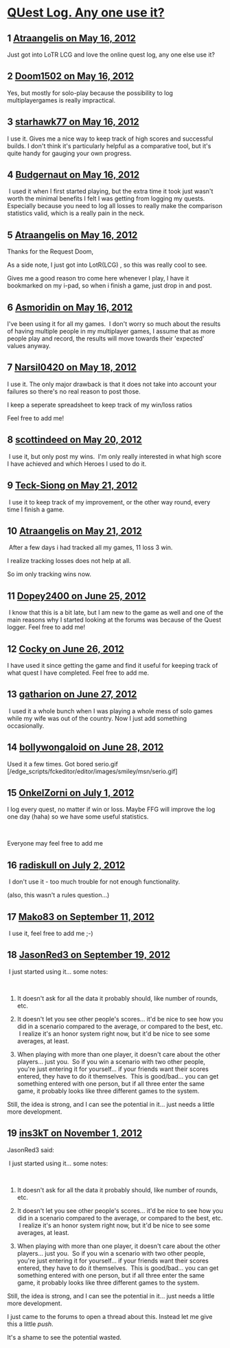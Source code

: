 # [QUest Log. Any one use it?](https://community.fantasyflightgames.com/topic/64642-quest-log-any-one-use-it/)

## 1 [Atraangelis on May 16, 2012](https://community.fantasyflightgames.com/topic/64642-quest-log-any-one-use-it/?do=findComment&comment=631666)

Just got into LoTR LCG and love the online quest log, any one else use it?

## 2 [Doom1502 on May 16, 2012](https://community.fantasyflightgames.com/topic/64642-quest-log-any-one-use-it/?do=findComment&comment=631719)

Yes, but mostly for solo-play because the possibility to log multiplayergames is really impractical.

## 3 [starhawk77 on May 16, 2012](https://community.fantasyflightgames.com/topic/64642-quest-log-any-one-use-it/?do=findComment&comment=631746)

I use it. Gives me a nice way to keep track of high scores and successful builds. I don't think it's particularly helpful as a comparative tool, but it's quite handy for gauging your own progress.

## 4 [Budgernaut on May 16, 2012](https://community.fantasyflightgames.com/topic/64642-quest-log-any-one-use-it/?do=findComment&comment=631908)

 I used it when I first started playing, but the extra time it took just wasn't worth the minimal benefits I felt I was getting from logging my quests. Especially because you need to log all losses to really make the comparison statistics valid, which is a really pain in the neck.

## 5 [Atraangelis on May 16, 2012](https://community.fantasyflightgames.com/topic/64642-quest-log-any-one-use-it/?do=findComment&comment=631942)

Thanks for the Request Doom,

As a side note, I just got into LotR(LCG) , so this was really cool to see.

Gives me a good reason tro come here whenever I play, I have it bookmarked on my i-pad, so when i finish a game, just drop in and post.

## 6 [Asmoridin on May 16, 2012](https://community.fantasyflightgames.com/topic/64642-quest-log-any-one-use-it/?do=findComment&comment=632126)

I've been using it for all my games.  I don't worry so much about the results of having multiple people in my multiplayer games, I assume that as more people play and record, the results will move towards their 'expected' values anyway.

## 7 [Narsil0420 on May 18, 2012](https://community.fantasyflightgames.com/topic/64642-quest-log-any-one-use-it/?do=findComment&comment=632612)

I use it. The only major drawback is that it does not take into account your failures so there's no real reason to post those.

I keep a seperate spreadsheet to keep track of my win/loss ratios

Feel free to add me!

## 8 [scottindeed on May 20, 2012](https://community.fantasyflightgames.com/topic/64642-quest-log-any-one-use-it/?do=findComment&comment=633528)

 I use it, but only post my wins.  I'm only really interested in what high score I have achieved and which Heroes I used to do it.

## 9 [Teck-Siong on May 21, 2012](https://community.fantasyflightgames.com/topic/64642-quest-log-any-one-use-it/?do=findComment&comment=633738)

 I use it to keep track of my improvement, or the other way round, every time I finish a game. 

## 10 [Atraangelis on May 21, 2012](https://community.fantasyflightgames.com/topic/64642-quest-log-any-one-use-it/?do=findComment&comment=633828)

 After a few days i had tracked all my games, 11 loss 3 win. 

I realize tracking losses does not help at all.

So im only tracking wins now.

## 11 [Dopey2400 on June 25, 2012](https://community.fantasyflightgames.com/topic/64642-quest-log-any-one-use-it/?do=findComment&comment=649386)

 I know that this is a bit late, but I am new to the game as well and one of the main reasons why I started looking at the forums was because of the Quest logger. Feel free to add me!

## 12 [Cocky on June 26, 2012](https://community.fantasyflightgames.com/topic/64642-quest-log-any-one-use-it/?do=findComment&comment=649795)

I have used it since getting the game and find it useful for keeping track of what quest I have completed. Feel free to add me.

## 13 [gatharion on June 27, 2012](https://community.fantasyflightgames.com/topic/64642-quest-log-any-one-use-it/?do=findComment&comment=650452)

 I used it a whole bunch when I was playing a whole mess of solo games while my wife was out of the country. Now I just add something occasionally. 

## 14 [bollywongaloid on June 28, 2012](https://community.fantasyflightgames.com/topic/64642-quest-log-any-one-use-it/?do=findComment&comment=650913)

Used it a few times. Got bored serio.gif [/edge_scripts/fckeditor/editor/images/smiley/msn/serio.gif]

## 15 [OnkelZorni on July 1, 2012](https://community.fantasyflightgames.com/topic/64642-quest-log-any-one-use-it/?do=findComment&comment=652387)

I log every quest, no matter if win or loss. Maybe FFG will improve the log one day (haha) so we have some useful statistics.

 

Everyone may feel free to add me

## 16 [radiskull on July 2, 2012](https://community.fantasyflightgames.com/topic/64642-quest-log-any-one-use-it/?do=findComment&comment=652741)

 I don't use it - too much trouble for not enough functionality.

(also, this wasn't a rules question…)

## 17 [Mako83 on September 11, 2012](https://community.fantasyflightgames.com/topic/64642-quest-log-any-one-use-it/?do=findComment&comment=691462)

 I use it, feel free to add me ;-)

## 18 [JasonRed3 on September 19, 2012](https://community.fantasyflightgames.com/topic/64642-quest-log-any-one-use-it/?do=findComment&comment=696738)

 I just started using it… some notes:

 

1. It doesn't ask for all the data it probably should, like number of rounds, etc.

2. It doesn't let you see other people's scores… it'd be nice to see how you did in a scenario compared to the average, or compared to the best, etc.  I realize it's an honor system right now, but it'd be nice to see some averages, at least.

3. When playing with more than one player, it doesn't care about the other players… just you.  So if you win a scenario with two other people, you're just entering it for yourself… if your friends want their scores entered, they have to do it themselves.  This is good/bad… you can get something entered with one person, but if all three enter the same game, it probably looks like three different games to the system.

Still, the idea is strong, and I can see the potential in it… just needs a little more development.

## 19 [ins3kT on November 1, 2012](https://community.fantasyflightgames.com/topic/64642-quest-log-any-one-use-it/?do=findComment&comment=717804)

JasonRed3 said:

 I just started using it… some notes:

 

1. It doesn't ask for all the data it probably should, like number of rounds, etc.

2. It doesn't let you see other people's scores… it'd be nice to see how you did in a scenario compared to the average, or compared to the best, etc.  I realize it's an honor system right now, but it'd be nice to see some averages, at least.

3. When playing with more than one player, it doesn't care about the other players… just you.  So if you win a scenario with two other people, you're just entering it for yourself… if your friends want their scores entered, they have to do it themselves.  This is good/bad… you can get something entered with one person, but if all three enter the same game, it probably looks like three different games to the system.

Still, the idea is strong, and I can see the potential in it… just needs a little more development.



I just came to the forums to open a thread about this. Instead let me give this a little *push*.

It's a shame to see the potential wasted.

